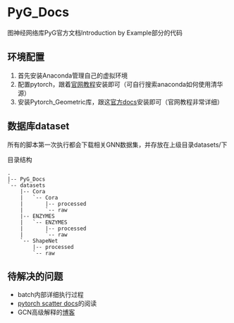 # PyG_Docs

图神经网络库PyG官方文档Introduction by Example部分的代码



## 环境配置

1. 首先安装Anaconda管理自己的虚拟环境
2. 配置pytorch，跟着[官网教程](https://pytorch.org/)安装即可（可自行搜索anaconda如何使用清华源）
3. 安装Pytorch_Geometric库，跟这[官方docs](https://pytorch-geometric.readthedocs.io/en/latest/notes/installation.html)安装即可（官网教程非常详细）

## 数据库dataset

所有的脚本第一次执行都会下载相关GNN数据集，并存放在上级目录datasets/下

目录结构

```目录
.
|-- PyG_Docs
`-- datasets
    |-- Cora
    |   `-- Cora
    |       |-- processed
    |       `-- raw
    |-- ENZYMES
    |   `-- ENZYMES
    |       |-- processed
    |       `-- raw
    `-- ShapeNet
        |-- processed
        `-- raw
```



## 待解决的问题

- batch内部详细执行过程
- [pytorch scatter docs](https://pytorch-scatter.readthedocs.io/en/latest/index.html)的阅读
- GCN高级解释的[博客](http://tkipf.github.io/graph-convolutional-networks/)